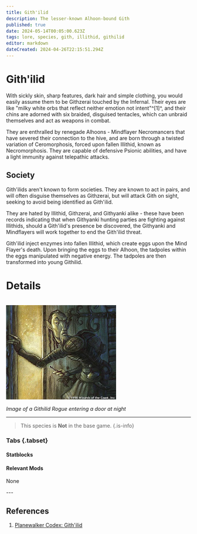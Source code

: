 ```yaml
---
title: Gith'ilid
description: The lesser-known Alhoon-bound Gith
published: true
date: 2024-05-14T00:05:00.623Z
tags: lore, species, gith, illithid, githilid
editor: markdown
dateCreated: 2024-04-26T22:15:51.294Z
---
```


<div class="row">
	<div class="col-8">
    
# Gith'ilid
With sickly skin, sharp features, dark hair and simple clothing, you would easily assume them to be Githzerai touched by the Infernal. Their eyes are like "milky white orbs that reflect neither emotion not intent"^[1]^, and their chins are adorned with six braided, disguised tentacles, which can unbraid themselves and act as weapons in combat.

They are enthralled by renegade Alhoons - Mindflayer Necromancers that have severed their connection to the hive, and are born through a twisted variation of Ceromorphosis, forced upon fallen Illithid, known as Necromorphosis. They are capable of defensive Psionic abilities, and have a light immunity against telepathic attacks.


## Society
  
Gith'ilids aren't known to form societies. They are known to act in pairs, and will often disguise themselves as Githzerai, but will attack Gith on sight, seeking to avoid being identified as Gith'ilid.


They are hated by Illithid, Githzerai, and Githyanki alike - these have been records indicating that when Githyanki hunting parties are fighting against Illithids, should a Gith'ilid's presence be discovered, the Githyanki and Mindflayers will work together to end the Gith'ilid threat.

Gith'ilid inject enzymes into fallen Illithid, which create eggs upon the Mind Flayer's death. Upon bringing the eggs to their Alhoon, the tadpoles within the eggs manipulated with negative energy. The tadpoles are then transformed into young Githilid.

  </div>
  <div class="col-4">
    
# Details

<br />
<img alt="Image of a Githilid Rogue entering a door at night" src="/lore/species/gith/githilid.jpg" />

*Image of a Githilid Rogue entering a door at night*

---

> This species is **Not** in the base game.
{.is-info}

    
### Tabs {.tabset}
#### Statblocks
#### Relevant Mods
None
  </div>
</div>
<div class="row">

  <div class="col-12">
---

## References
1. [Planewalker Codex: Gith'ilid](https://web.archive.org/web/20040417141356/http://www.planewalker.com/codex/githilid.shtml)
  </div>
</div>